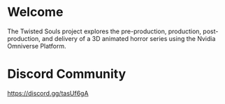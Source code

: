 # Welcome


The Twisted Souls project explores the pre-production, production, post-production, and delivery of a 3D animated horror series using the Nvidia Omniverse Platform.

# Discord Community
https://discord.gg/tasUf6gA
